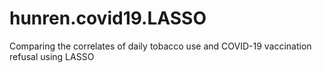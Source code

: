 # hunren.covid19.LASSO
Comparing the correlates of daily tobacco use and COVID-19 vaccination refusal using LASSO
